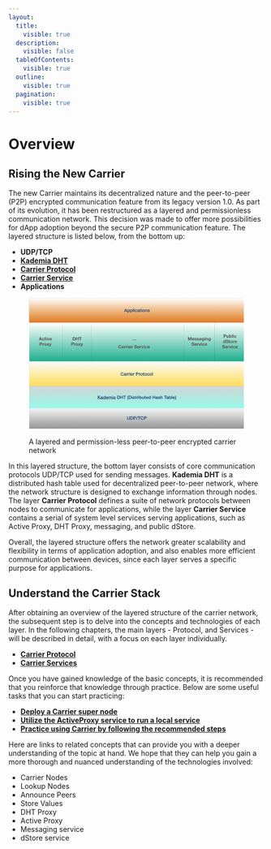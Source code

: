 ```yaml
---
layout:
  title:
    visible: true
  description:
    visible: false
  tableOfContents:
    visible: true
  outline:
    visible: true
  pagination:
    visible: true
---
```


# Overview

## Rising the New Carrier

The new Carrier maintains its decentralized nature and the peer-to-peer (P2P) encrypted communication feature from its legacy version 1.0. As part of its evolution, it has been restructured as a layered and permissionless communication network. This decision was made to offer more possibilities for dApp adoption beyond the secure P2P communication feature. The layered structure is listed below, from the bottom up:

* **UDP/TCP**
* [**Kademia DHT**](carrier-dht.md)
* [**Carrier Protocol**](carrier-protocol/)
* [**Carrier Service**](carrier-services/)
* **Applications**

<figure><img src="../.gitbook/assets/image (5) (1).png" alt=""><figcaption><p>A layered and permission-less peer-to-peer encrypted carrier network</p></figcaption></figure>

In this layered structure, the bottom layer consists of core communication protocols UDP/TCP used for sending messages. **Kademia DHT** is a distributed hash table used for decentralized peer-to-peer network, where the network structure is designed to exchange information through nodes. The layer **Carrier Protocol** defines a suite of network protocols between nodes to communicate for applications, while the layer **Carrier Service** contains a serial of system level services serving applications, such as Active Proxy, DHT Proxy, messaging, and public dStore.

Overall, the layered structure offers the network greater scalability and flexibility in terms of application adoption, and also enables more efficient communication between devices, since each layer serves a specific purpose for applications.

## Understand the Carrier Stack

After obtaining an overview of the layered structure of the carrier network, the subsequent step is to delve into the concepts and technologies of each layer. In the following chapters, the main layers - Protocol, and Services - will be described in detail, with a focus on each layer individually.

* [**Carrier Protocol**](carrier-protocol/)
* [**Carrier Services**](carrier-services/)

Once you have gained knowledge of the basic concepts, it is recommended that you reinforce that knowledge through practice. Below are some useful tasks that you can start practicing:

* [**Deploy a Carrier super node**](practices/deploying-a-super-node.md)
* [**Utilize the ActiveProxy service to run a local service**](practices/leverage-the-activeproxy-service.md)
* [**Practice using Carrier by following the recommended steps**](practices/practice-in-shell.md)

Here are links to related concepts that can provide you with a deeper understanding of the topic at hand. We hope that they can help you gain a more thorough and nuanced understanding of the technologies involved:

* Carrier Nodes
* Lookup Nodes
* Announce Peers
* Store Values
* DHT Proxy
* Active Proxy
* Messaging service
* dStore service
